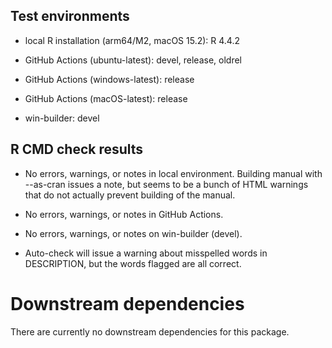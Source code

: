 ## Test environments
* local R installation (arm64/M2, macOS 15.2): R 4.4.2

* GitHub Actions (ubuntu-latest): devel, release, oldrel
* GitHub Actions (windows-latest): release
* GitHub Actions (macOS-latest): release
* win-builder: devel

## R CMD check results

* No errors, warnings, or notes in local environment. Building manual with
--as-cran issues a note, but seems to be a bunch of HTML warnings that do not
actually prevent building of the manual.

* No errors, warnings, or notes in GitHub Actions.

* No errors, warnings, or notes on win-builder (devel).

* Auto-check will issue a warning about misspelled words in DESCRIPTION, 
but the words flagged are all correct.

# Downstream dependencies

There are currently no downstream dependencies for this package.